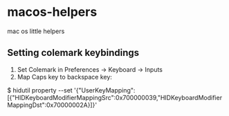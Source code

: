 # macos-helpers
mac os little helpers

## Setting colemark keybindings
1. Set Colemark in Preferences -> Keyboard -> Inputs
2. Map Caps key to backspace key:


$ hidutil property --set '{"UserKeyMapping":[{"HIDKeyboardModifierMappingSrc":0x700000039,"HIDKeyboardModifierMappingDst":0x70000002A}]}'
